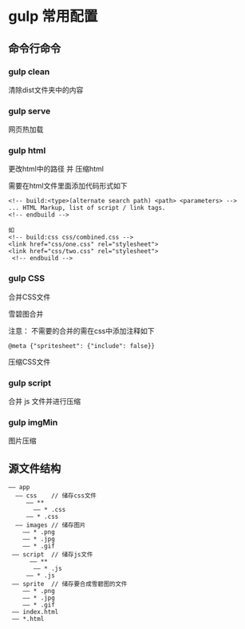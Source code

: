 # gulp 常用配置

## 命令行命令

### gulp clean 
清除dist文件夹中的内容

### gulp serve
网页热加载

### gulp html 
更改html中的路径 并 压缩html

需要在html文件里面添加代码形式如下

	<!-- build:<type>(alternate search path) <path> <parameters> -->
	... HTML Markup, list of script / link tags.
	<!-- endbuild -->
	 
	如     
	<!-- build:css css/combined.css -->
	<link href="css/one.css" rel="stylesheet">
	<link href="css/two.css" rel="stylesheet">
	 <!-- endbuild -->

### gulp CSS
合并CSS文件

雪碧图合并

注意： 不需要的合并的需在css中添加注释如下

	@meta {"spritesheet": {"include": false}} 
	
压缩CSS文件   

### gulp script
合并 js 文件并进行压缩

### gulp imgMin
图片压缩

## 源文件结构

	—— app
	  —— css	// 储存css文件
	     —— **
	       —— * .css
	     —— * .css
	  —— images	// 储存图片
	    —— * .png
	    —— * .jpg
	    —— * .gif
	 —— script	// 储存js文件
	      —— **
	       —— * .js
	     —— * .js
	 —— sprite	// 储存要合成雪碧图的文件
	    —— * .png
	    —— * .jpg
	    —— * .gif
	 —— index.html
	 —— *.html
